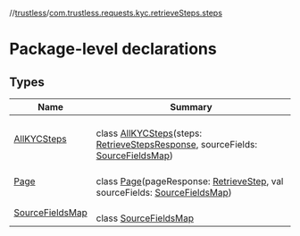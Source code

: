 //[trustless](../../index.md)/[com.trustless.requests.kyc.retrieveSteps.steps](index.md)

# Package-level declarations

## Types

| Name | Summary |
|---|---|
| [AllKYCSteps](-all-k-y-c-steps/index.md) | <br>class [AllKYCSteps](-all-k-y-c-steps/index.md)(steps: [RetrieveStepsResponse](../com.trustless.requests.kyc.retrieveSteps/-retrieve-steps-response/index.md), sourceFields: [SourceFieldsMap](-source-fields-map/index.md)) |
| [Page](-page/index.md) | <br>class [Page](-page/index.md)(pageResponse: [RetrieveStep](../com.trustless.requests.kyc.retrieveSteps/-retrieve-step/index.md), val sourceFields: [SourceFieldsMap](-source-fields-map/index.md)) |
| [SourceFieldsMap](-source-fields-map/index.md) | <br>class [SourceFieldsMap](-source-fields-map/index.md) |
